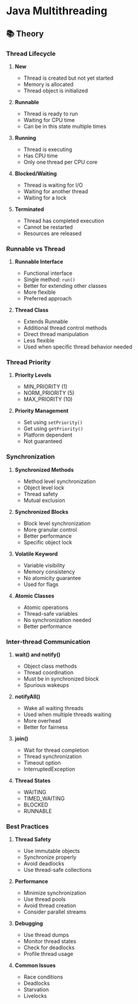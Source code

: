 # Java Multithreading

## 📚 Theory

### Thread Lifecycle
1. **New**
   - Thread is created but not yet started
   - Memory is allocated
   - Thread object is initialized

2. **Runnable**
   - Thread is ready to run
   - Waiting for CPU time
   - Can be in this state multiple times

3. **Running**
   - Thread is executing
   - Has CPU time
   - Only one thread per CPU core

4. **Blocked/Waiting**
   - Thread is waiting for I/O
   - Waiting for another thread
   - Waiting for a lock

5. **Terminated**
   - Thread has completed execution
   - Cannot be restarted
   - Resources are released

### Runnable vs Thread
1. **Runnable Interface**
   - Functional interface
   - Single method: `run()`
   - Better for extending other classes
   - More flexible
   - Preferred approach

2. **Thread Class**
   - Extends Runnable
   - Additional thread control methods
   - Direct thread manipulation
   - Less flexible
   - Used when specific thread behavior needed

### Thread Priority
1. **Priority Levels**
   - MIN_PRIORITY (1)
   - NORM_PRIORITY (5)
   - MAX_PRIORITY (10)

2. **Priority Management**
   - Set using `setPriority()`
   - Get using `getPriority()`
   - Platform dependent
   - Not guaranteed

### Synchronization
1. **Synchronized Methods**
   - Method level synchronization
   - Object level lock
   - Thread safety
   - Mutual exclusion

2. **Synchronized Blocks**
   - Block level synchronization
   - More granular control
   - Better performance
   - Specific object lock

3. **Volatile Keyword**
   - Variable visibility
   - Memory consistency
   - No atomicity guarantee
   - Used for flags

4. **Atomic Classes**
   - Atomic operations
   - Thread-safe variables
   - No synchronization needed
   - Better performance

### Inter-thread Communication
1. **wait() and notify()**
   - Object class methods
   - Thread coordination
   - Must be in synchronized block
   - Spurious wakeups

2. **notifyAll()**
   - Wake all waiting threads
   - Used when multiple threads waiting
   - More overhead
   - Better for fairness

3. **join()**
   - Wait for thread completion
   - Thread synchronization
   - Timeout option
   - InterruptedException

4. **Thread States**
   - WAITING
   - TIMED_WAITING
   - BLOCKED
   - RUNNABLE

### Best Practices
1. **Thread Safety**
   - Use immutable objects
   - Synchronize properly
   - Avoid deadlocks
   - Use thread-safe collections

2. **Performance**
   - Minimize synchronization
   - Use thread pools
   - Avoid thread creation
   - Consider parallel streams

3. **Debugging**
   - Use thread dumps
   - Monitor thread states
   - Check for deadlocks
   - Profile thread usage

4. **Common Issues**
   - Race conditions
   - Deadlocks
   - Starvation
   - Livelocks

